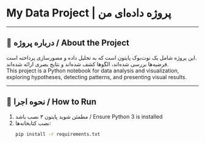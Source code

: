 # My Data Project | پروژه داده‌ای من

---

## 📝 درباره پروژه / About the Project

این پروژه شامل یک نوت‌بوک پایتون است که به تحلیل داده و مصورسازی پرداخته است.  
فرضیه‌ها بررسی شده‌اند، الگوها کشف شده‌اند و نتایج بصری ارائه شده‌اند.  
This project is a Python notebook for data analysis and visualization, exploring hypotheses, detecting patterns, and presenting visual results.

---

## 🚀 نحوه اجرا / How to Run

1. مطمئن شوید پایتون ۳ نصب باشد / Ensure Python 3 is installed  
2. نصب کتابخانه‌ها:
   ```bash
   pip install -r requirements.txt



